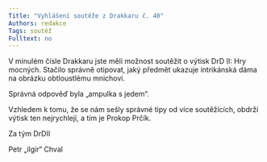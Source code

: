 ```yaml
---
Title: "Vyhlášení soutěže z Drakkaru č. 40"
Authors: redakce
Tags: soutěž
Fulltext: no
---
```

V minulém čísle Drakkaru jste měli možnost soutěžit o výtisk DrD II:
Hry mocných. Stačilo správně otipovat, jaký předmět ukazuje intrikánská
dáma na obrázku obtloustlému mnichovi.

Správná odpověď byla „ampulka s jedem“.

Vzhledem k tomu, že se nám sešly správné tipy od více soutěžících, obdrží
výtisk ten nejrychlejí, a tím je Prokop Prčík.

<div class="signature">
Za tým DrDII

Petr „ilgir“ Chval
</div>
